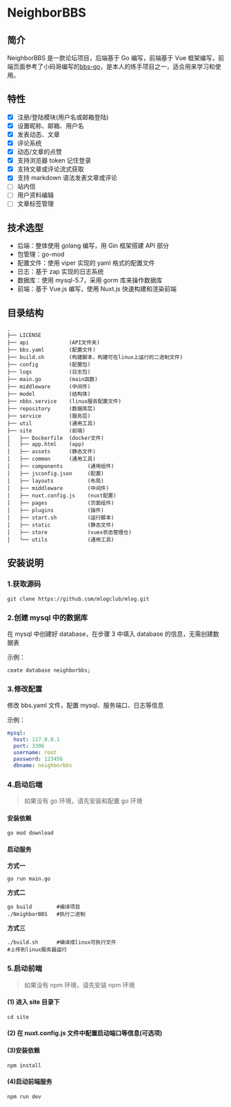 # NeighborBBS

## 简介

NeighborBBS 是一款论坛项目，后端基于 Go 编写，前端基于 Vue 框架编写，前端页面参考了小码哥编写的[bbs-go](https://github.com/mlogclub/bbs-go)，是本人的练手项目之一，适合用来学习和使用。

## 特性

- [x] 注册/登陆模块(用户名或邮箱登陆)
- [x] 设置昵称、邮箱、用户名
- [x] 发表动态、文章
- [x] 评论系统
- [x] 动态/文章的点赞
- [x] 支持浏览器 token 记住登录
- [x] 支持文章或评论流式获取
- [x] 支持 markdown 语法发表文章或评论
- [ ] 站内信
- [ ] 用户资料编辑
- [ ] 文章标签管理

## 技术选型

- 后端：整体使用 golang 编写，用 Gin 框架搭建 API 部分
- 包管理：go-mod
- 配置文件：使用 viper 实现的 yaml 格式的配置文件
- 日志：基于 zap 实现的日志系统
- 数据库：使用 mysql-5.7，采用 gorm 库来操作数据库
- 前端：基于 Vue.js 编写，使用 Nuxt.js 快速构建和渲染前端

## 目录结构

```
.
├── LICENSE
├── api             (API文件夹)
├── bbs.yaml        (配置文件)
├── build.sh        (构建脚本，构建可在linux上运行的二进制文件)
├── config          (配置包)
├── logs            (日志包)
├── main.go         (main函数)
├── middleware      (中间件)
├── model           (结构体)
├── nbbs.service    (linux服务配置文件)
├── repository      (数据库层)
├── service         (服务层)
├── util            (通用工具)
├── site            (前端)
│   ├── Dockerfile  (docker文件)
│   ├── app.html    (app)
│   ├── assets      (静态文件)
│   ├── common      (通用工具)
│   ├── components        (通用组件)
│   ├── jsconfig.json     (配置)
│   ├── layouts           (布局)
│   ├── middleware        (中间件)
│   ├── nuxt.config.js    (nuxt配置)
│   ├── pages             (页面组件)
│   ├── plugins           (插件)
│   ├── start.sh          (运行脚本)
│   ├── static            (静态文件)
│   ├── store             (vuex状态管理仓)
│   └── utils             (通用工具)
```

## 安装说明

### 1.获取源码

```shell
git clone https://github.com/mlogclub/mlog.git
```

### 2.创建 mysql 中的数据库

在 mysql 中创建好 database，在步骤 3 中填入 database 的信息，无需创建数据表

示例：

```shell
ceate database neighborbbs;
```

### 3.修改配置

修改 bbs.yaml 文件，配置 mysql、服务端口、日志等信息

示例：

```yaml
mysql:
  host: 127.0.0.1
  port: 3306
  username: root
  password: 123456
  dbname: neighborbbs
```

### 4.启动后端

> 如果没有 go 环境，请先安装和配置 go 环境

#### 安装依赖

```shell
go mod download
```

#### 启动服务

**方式一**

```shell
go run main.go
```

**方式二**

```shell
go build        #编译项目
./NeighborBBS   #执行二进制
```

**方式三**

```shell
./build.sh      #编译成linux可执行文件
#上传到linux服务器运行
```

### 5.启动前端

> 如果没有 npm 环境，请先安装 npm 环境

#### (1) 进入 site 目录下

```shell
cd site
```

#### (2) 在 nuxt.config.js 文件中配置启动端口等信息(可选项)

#### (3)安装依赖

```shell
npm install
```

#### (4)启动前端服务

```shell
npm run dev
```
